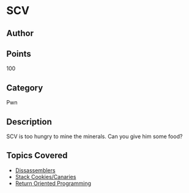 # SCV
## Author
## Points
100
## Category
Pwn
## Description
SCV is too hungry to mine the minerals. Can you give him some food?
## Topics Covered

- [Dissassemblers](/reverse-engineering/what-are-disassemblers/)
- [Stack Cookies/Canaries](/binary-exploitation/stack-canaries/)
- [Return Oriented Programming](/binary-exploitation/return-oriented-programming/)
